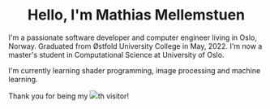 <h1 align="center">Hello, I'm Mathias Mellemstuen</h1>
<p>I'm a passionate software developer and computer engineer living in Oslo, Norway. Graduated from Østfold University College in May, 2022. I'm now a master's student in Computational Science at University of Oslo.</p>
<p>I'm currently learning shader programming, image processing and machine learning.</p>

Thank you for being my ![](https://mellemstuen.no/amount_of_github_visitors.svg)th visitor!
